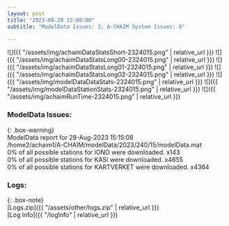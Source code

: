 ```yaml
---
layout: post
title: "2023-08-28 15:00:00"
subtitle: "ModelData Issues: 3; A-CHAIM System Issues: 0"

---
```


![]({{ "/assets/img/achaimDataStatsShort-2324015.png" | relative_url }})
![]({{ "/assets/img/achaimDataStatsLong00-2324015.png" | relative_url }})
![]({{ "/assets/img/achaimDataStatsLong01-2324015.png" | relative_url }})
![]({{ "/assets/img/achaimDataStatsLong02-2324015.png" | relative_url }})
![]({{ "/assets/img/modelDataDataStats-2324015.png" | relative_url }})
![]({{ "/assets/img/modelDataStationStats-2324015.png" | relative_url }})
![]({{ "/assets/img/achaimRunTime-2324015.png" | relative_url }})


### ModelData Issues:  
  
{: .box-warning}  
 ModelData report for 28-Aug-2023 15:15:08   
 /home2/achaim1/A-CHAIM/modelData/2023/240/15/modelData.mat   
 0% of all possible stations for IONO were downloaded. x143   
 0% of all possible stations for KASI were downloaded. x4655   
 0% of all possible stations for KARTVERKET were downloaded. x4364   
  


### Logs:  
  
{: .box-note}  
[Logs.zip]({{ "/assets/other/logs.zip" | relative_url }})  
[Log Info]({{ "/logInfo" | relative_url }})  
